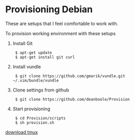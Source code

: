 Provisioning Debian
=========

These are setups that I feel comfortable to work with.

To provision working environment with these setups

1. Install Git

        $ apt-get update
        $ apt-get install git curl
        
2. Install vundle

        $ git clone https://github.com/gmarik/vundle.git ~/.vim/bundle/vundle
        
3. Clone settings from github

        $ git clone https://github.com/deanboole/Provision
        
4. Start provisioning

        $ cd Provision/scripts
        $ sh provision.sh



[download tmux](https://packages.debian.org/wheezy-backports/tmux)
